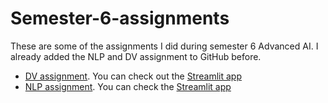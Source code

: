 # Semester-6-assignments

These are some of the assignments I did during semester 6 Advanced AI. I already added the NLP and DV assignment to GitHub before.

- [DV assignment](https://github.com/irisvdboomen/Data-Visualization-assignment). You can check out the [Streamlit app](https://trendy-eindhoven-iris.streamlit.app/)
- [NLP assignment](https://github.com/irisvdboomen/NLP-assignment). You can check the [Streamlit app](https://nlp-assignment-iris.streamlit.app/)
